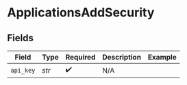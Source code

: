# ApplicationsAddSecurity


## Fields

| Field              | Type               | Required           | Description        | Example            |
| ------------------ | ------------------ | ------------------ | ------------------ | ------------------ |
| `api_key`          | *str*              | :heavy_check_mark: | N/A                |                    |